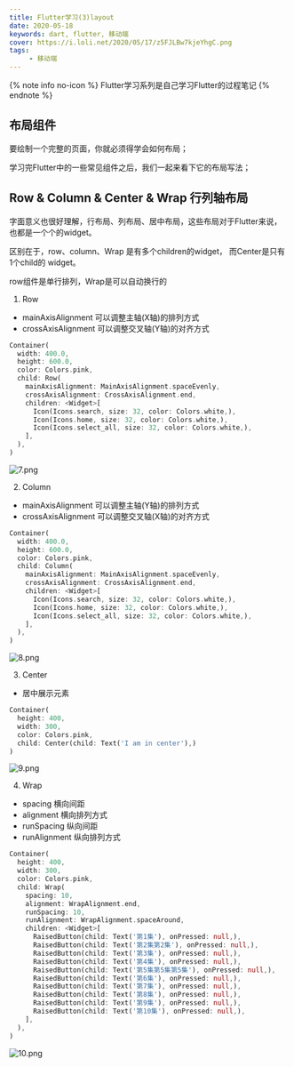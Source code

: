 ```yaml
---
title: Flutter学习(3)layout
date: 2020-05-18
keywords: dart, flutter, 移动端
cover: https://i.loli.net/2020/05/17/z5FJLBw7kjeYhgC.png
tags:
     - 移动端
---
```



{% note info no-icon %}
Flutter学习系列是自己学习Flutter的过程笔记
{% endnote %}

## 布局组件

要绘制一个完整的页面，你就必须得学会如何布局；

学习完Flutter中的一些常见组件之后，我们一起来看下它的布局写法；
<br/>


## Row & Column & Center & Wrap 行列轴布局

字面意义也很好理解，行布局、列布局、居中布局，这些布局对于Flutter来说，也都是一个个的widget。

区别在于，row、column、Wrap 是有多个children的widget， 而Center是只有 1个child的 widget。

row组件是单行排列，Wrap是可以自动换行的

1. Row
  - mainAxisAlignment 可以调整主轴(X轴)的排列方式
  - crossAxisAlignment 可以调整交叉轴(Y轴)的对齐方式
  
  ```dart
  Container(
    width: 400.0,
    height: 600.0,
    color: Colors.pink,
    child: Row(
      mainAxisAlignment: MainAxisAlignment.spaceEvenly,
      crossAxisAlignment: CrossAxisAlignment.end,
      children: <Widget>[
        Icon(Icons.search, size: 32, color: Colors.white,),
        Icon(Icons.home, size: 32, color: Colors.white,),
        Icon(Icons.select_all, size: 32, color: Colors.white,),
      ],
    ),
  )
  ```

  ![7.png](https://i.loli.net/2020/05/18/96tDof4zcJSbWjx.png)

2. Column
  - mainAxisAlignment 可以调整主轴(Y轴)的排列方式
  - crossAxisAlignment 可以调整交叉轴(X轴)的对齐方式

  ```dart
  Container(
    width: 400.0,
    height: 600.0,
    color: Colors.pink,
    child: Column(
      mainAxisAlignment: MainAxisAlignment.spaceEvenly,
      crossAxisAlignment: CrossAxisAlignment.end,
      children: <Widget>[
        Icon(Icons.search, size: 32, color: Colors.white,),
        Icon(Icons.home, size: 32, color: Colors.white,),
        Icon(Icons.select_all, size: 32, color: Colors.white,),
      ],
    ),
  )
  ```

  ![8.png](https://i.loli.net/2020/05/18/YolwcduNpVH25iF.png)

3. Center
  - 居中展示元素

  ```dart
  Container(
    height: 400,
    width: 300,
    color: Colors.pink,
    child: Center(child: Text('I am in center'),)
  )
  ```

  ![9.png](https://i.loli.net/2020/05/18/RKpVJmHLF4BvAnr.png)

4. Wrap
  - spacing 横向间距
  - alignment 横向排列方式
  - runSpacing 纵向间距
  - runAlignment 纵向排列方式
  
  ```dart
  Container(
    height: 400,
    width: 300,
    color: Colors.pink,
    child: Wrap(
      spacing: 10,
      alignment: WrapAlignment.end,
      runSpacing: 10,
      runAlignment: WrapAlignment.spaceAround,
      children: <Widget>[
        RaisedButton(child: Text('第1集'), onPressed: null,),
        RaisedButton(child: Text('第2集第2集'), onPressed: null,),
        RaisedButton(child: Text('第3集'), onPressed: null,),
        RaisedButton(child: Text('第4集'), onPressed: null,),
        RaisedButton(child: Text('第5集第5集第5集'), onPressed: null,),
        RaisedButton(child: Text('第6集'), onPressed: null,),
        RaisedButton(child: Text('第7集'), onPressed: null,),
        RaisedButton(child: Text('第8集'), onPressed: null,),
        RaisedButton(child: Text('第9集'), onPressed: null,),
        RaisedButton(child: Text('第10集'), onPressed: null,),
      ],
    ),
  )
  ```

  ![10.png](https://i.loli.net/2020/05/18/WMGnQTkfIjtUVN8.png)

<br/>


